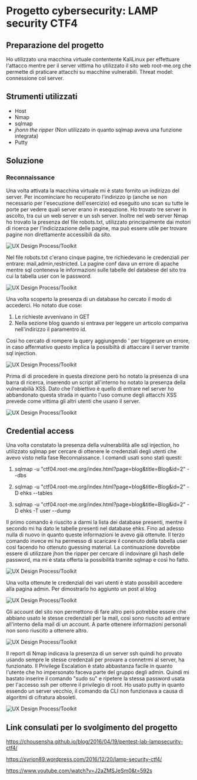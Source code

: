 # Progetto cybersecurity: LAMP security CTF4

## Preparazione del progetto
Ho utilizzato una macchina virtuale contentente KaliLinux per effettuare l'attacco mentre per il server vittima ho utilizzato il sito web root-me.org che permette di praticare attacchi su macchine vulnerabili.
Threat model: connessione col server.

## Strumenti utilizzati
* Host
* Nmap
* sqlmap
* _jhonn the ripper_ (Non utilizzato in quanto sqlmap aveva una funzione integrata)
* Putty

## Soluzione
### Reconnaissance
Una volta attivata la macchina virtuale mi è stato fornito un indirizzo del server. Per incominciare ho recuperato l'indirizzo ip (anche se non necessario per l'esecuzione dell'esercizio) ed eseguito
uno scan su tutte le porte per vedere quali server erano in esequzione. Ho trovato tre server in ascolto, tra cui un web server e un ssh server. Inoltre nel web server Nmap ho trovato la presenza del file robots.txt, utilizzato principalmente dai motori di ricerca per l'indicizzazione delle pagine, ma può essere utile per trovare pagine non direttamente accessibili da sito.

![UX Design Process/Toolkit](images/1.png)

Nel file robots.txt c'erano cinque pagine, tre richiedevano le credenziali per entrare: mail,admin,restricted. La pagine conf dava un errore di apache mentre sql conteneva le informazioni sulle tabelle del databese del sito tra cui la tabella user con le password.

![UX Design Process/Toolkit](images/2.png)

Una volta scoperto la presenza di un database ho cercato il modo di accederci. Ho notato due cose:
1) Le richieste avvenivano in GET
2) Nella sezione blog quando si entrava per leggere un articolo compariva nell'indirizzo il paramentro id.

Così ho cercato di rompere la query aggiungendo ' per triggerare un errore, in caso affermativo questo implica la possibiltà di attaccare il server tramite sql injection.

![UX Design Process/Toolkit](images/3.png)

Prima di di procedere in questa direzione però ho notato la presenza di una barra di ricerca, inserendo un script all'interno ho notato la presenza della vulnerabilià XSS. Dato che l'obiettivo è quello di entrare nel server ho abbandonato questa strada in quanto l'uso comune degli attacchi XSS prevede come vittima gli altri utenti che usano il server.

![UX Design Process/Toolkit](images/4.png)

## Credential access

Una volta constatato la presenza della vulnerabilità alle sql injection, ho utilizzato sqlmap per cercare di ottenere le credenziali degli utenti che avevo visto nella fase Reconnaissance. I comandi usati sono stati questi:

1) sqlmap -u "ctf04.root-me.org/index.html?page=blog&title=Blog&id=2" --dbs

2) sqlmap -u "ctf04.root-me.org/index.html?page=blog&title=Blog&id=2" -D ehks --tables

3) sqlmap -u "ctf04.root-me.org/index.html?page=blog&title=Blog&id=2" -D ehks -T user --dump

Il primo comando è riuscito a darmi la lista dei database presenti, mentre il secondo mi ha dato le tabelle presenti nel database ehks. Fino ad adesso nulla di nuovo in quanto queste informazioni le avevo già ottenute. Il terzo comando invece mi ha permesso di scaricare il conenuto della tabella user così facendo ho ottenuto guessing material. La continuazione dovrebbe essere di utilizzare jhon the ripper per cercare di indovinare gli hash delle password, ma mi è stata offerta la possibilità tramite sqlmap e così ho fatto.

![UX Design Process/Toolkit](images/5.png)

Una volta ottenute le credenziali dei vari utenti è stato possibili accedere alla pagina admin. Per dimostrarlo ho aggiunto un post al blog

![UX Design Process/Toolkit](images/6.png)

Gli account del sito non permettono di fare altro però potrebbe essere che abbiano usato le stesse credenziali per la mail, così sono riuscito ad entrare all'interno della mail di un account. A parte ottenere informazioni personali non sono riuscito a ottenere altro.

![UX Design Process/Toolkit](images/7.png)

Il report di Nmap indicava la presenza di un server ssh quindi ho provato usando sempre le stesse credenzali per provare a connetrmi al server, ha funzionato. Il Privilege Escalation è stato abbastanza 
facile in quanto l'utente che ho impersonato faceva parte del gruppo degli admin. Quindi mi bastato inserire il comando "sudo su" e ripetere la stessa password usata per l'accesso ssh per ottenre il privilegio di root. Ho usato putty in quanto essendo un server vecchio, il comando da CLI non funzionava a causa di algoritmi di cifratura absoleti.

![UX Design Process/Toolkit](images/8.png)

## Link consulati per lo svolgimento del progetto

https://chousensha.github.io/blog/2016/04/19/pentest-lab-lampsecurity-ctf4/

https://syrion89.wordpress.com/2016/12/20/lamp-security-ctf4/

https://www.youtube.com/watch?v=J2aZMSJeSm0&t=592s
